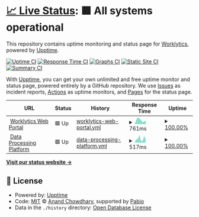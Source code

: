 # [📈 Live Status](https://www.worklytics-status.com): <!--live status--> **🟩 All systems operational**

This repository contains uptime monitoring and status page for [Worklytics](https://www.worklytics.co), powered by [Upptime](https://github.com/upptime/upptime).

[![Uptime CI](https://github.com/worklytics/w8s-status/workflows/Uptime%20CI/badge.svg)](https://github.com/worklytics/w8s-status/actions?query=workflow%3A%22Uptime+CI%22)
[![Response Time CI](https://github.com/worklytics/w8s-status/workflows/Response%20Time%20CI/badge.svg)](https://github.com/worklytics/w8s-status/actions?query=workflow%3A%22Response+Time+CI%22)
[![Graphs CI](https://github.com/worklytics/w8s-status/workflows/Graphs%20CI/badge.svg)](https://github.com/worklytics/w8s-status/actions?query=workflow%3A%22Graphs+CI%22)
[![Static Site CI](https://github.com/worklytics/w8s-status/workflows/Static%20Site%20CI/badge.svg)](https://github.com/worklytics/w8s-status/actions?query=workflow%3A%22Static+Site+CI%22)
[![Summary CI](https://github.com/worklytics/w8s-status/workflows/Summary%20CI/badge.svg)](https://github.com/worklytics/w8s-status/actions?query=workflow%3A%22Summary+CI%22)

With [Upptime](https://upptime.js.org), you can get your own unlimited and free uptime monitor and status page, powered entirely by a GitHub repository. We use [Issues](https://github.com/worklytics/w8s-status/issues) as incident reports, [Actions](https://github.com/worklytics/w8s-status/actions) as uptime monitors, and [Pages](https://www.worklytics-status.com) for the status page.

<!--start: status pages-->
<!-- This summary is generated by Upptime (https://github.com/upptime/upptime) -->
<!-- Do not edit this manually, your changes will be overwritten -->
<!-- prettier-ignore -->
| URL | Status | History | Response Time | Uptime |
| --- | ------ | ------- | ------------- | ------ |
| <img alt="" src="https://app.worklytics.co/icons/favicon.ico" height="13"> [Worklytics Web Portal](https://app.worklytics.co) | 🟩 Up | [worklytics-web-portal.yml](https://github.com/Worklytics/w8s-status/commits/HEAD/history/worklytics-web-portal.yml) | <details><summary><img alt="Response time graph" src="./graphs/worklytics-web-portal/response-time-week.png" height="20"> 761ms</summary><br><a href="https://www.worklytics-status.com/history/worklytics-web-portal"><img alt="Response time 669" src="https://img.shields.io/endpoint?url=https%3A%2F%2Fraw.githubusercontent.com%2FWorklytics%2Fw8s-status%2FHEAD%2Fapi%2Fworklytics-web-portal%2Fresponse-time.json"></a><br><a href="https://www.worklytics-status.com/history/worklytics-web-portal"><img alt="24-hour response time 655" src="https://img.shields.io/endpoint?url=https%3A%2F%2Fraw.githubusercontent.com%2FWorklytics%2Fw8s-status%2FHEAD%2Fapi%2Fworklytics-web-portal%2Fresponse-time-day.json"></a><br><a href="https://www.worklytics-status.com/history/worklytics-web-portal"><img alt="7-day response time 761" src="https://img.shields.io/endpoint?url=https%3A%2F%2Fraw.githubusercontent.com%2FWorklytics%2Fw8s-status%2FHEAD%2Fapi%2Fworklytics-web-portal%2Fresponse-time-week.json"></a><br><a href="https://www.worklytics-status.com/history/worklytics-web-portal"><img alt="30-day response time 610" src="https://img.shields.io/endpoint?url=https%3A%2F%2Fraw.githubusercontent.com%2FWorklytics%2Fw8s-status%2FHEAD%2Fapi%2Fworklytics-web-portal%2Fresponse-time-month.json"></a><br><a href="https://www.worklytics-status.com/history/worklytics-web-portal"><img alt="1-year response time 669" src="https://img.shields.io/endpoint?url=https%3A%2F%2Fraw.githubusercontent.com%2FWorklytics%2Fw8s-status%2FHEAD%2Fapi%2Fworklytics-web-portal%2Fresponse-time-year.json"></a></details> | <details><summary><a href="https://www.worklytics-status.com/history/worklytics-web-portal">100.00%</a></summary><a href="https://www.worklytics-status.com/history/worklytics-web-portal"><img alt="All-time uptime 100.00%" src="https://img.shields.io/endpoint?url=https%3A%2F%2Fraw.githubusercontent.com%2FWorklytics%2Fw8s-status%2FHEAD%2Fapi%2Fworklytics-web-portal%2Fuptime.json"></a><br><a href="https://www.worklytics-status.com/history/worklytics-web-portal"><img alt="24-hour uptime 100.00%" src="https://img.shields.io/endpoint?url=https%3A%2F%2Fraw.githubusercontent.com%2FWorklytics%2Fw8s-status%2FHEAD%2Fapi%2Fworklytics-web-portal%2Fuptime-day.json"></a><br><a href="https://www.worklytics-status.com/history/worklytics-web-portal"><img alt="7-day uptime 100.00%" src="https://img.shields.io/endpoint?url=https%3A%2F%2Fraw.githubusercontent.com%2FWorklytics%2Fw8s-status%2FHEAD%2Fapi%2Fworklytics-web-portal%2Fuptime-week.json"></a><br><a href="https://www.worklytics-status.com/history/worklytics-web-portal"><img alt="30-day uptime 100.00%" src="https://img.shields.io/endpoint?url=https%3A%2F%2Fraw.githubusercontent.com%2FWorklytics%2Fw8s-status%2FHEAD%2Fapi%2Fworklytics-web-portal%2Fuptime-month.json"></a><br><a href="https://www.worklytics-status.com/history/worklytics-web-portal"><img alt="1-year uptime 100.00%" src="https://img.shields.io/endpoint?url=https%3A%2F%2Fraw.githubusercontent.com%2FWorklytics%2Fw8s-status%2FHEAD%2Fapi%2Fworklytics-web-portal%2Fuptime-year.json"></a></details>
| <img alt="" src="https://app.worklytics.co/icons/favicon.ico" height="13"> [Data Processing Platform](https://app.worklytics.co) | 🟩 Up | [data-processing-platform.yml](https://github.com/Worklytics/w8s-status/commits/HEAD/history/data-processing-platform.yml) | <details><summary><img alt="Response time graph" src="./graphs/data-processing-platform/response-time-week.png" height="20"> 517ms</summary><br><a href="https://www.worklytics-status.com/history/data-processing-platform"><img alt="Response time 528" src="https://img.shields.io/endpoint?url=https%3A%2F%2Fraw.githubusercontent.com%2FWorklytics%2Fw8s-status%2FHEAD%2Fapi%2Fdata-processing-platform%2Fresponse-time.json"></a><br><a href="https://www.worklytics-status.com/history/data-processing-platform"><img alt="24-hour response time 402" src="https://img.shields.io/endpoint?url=https%3A%2F%2Fraw.githubusercontent.com%2FWorklytics%2Fw8s-status%2FHEAD%2Fapi%2Fdata-processing-platform%2Fresponse-time-day.json"></a><br><a href="https://www.worklytics-status.com/history/data-processing-platform"><img alt="7-day response time 517" src="https://img.shields.io/endpoint?url=https%3A%2F%2Fraw.githubusercontent.com%2FWorklytics%2Fw8s-status%2FHEAD%2Fapi%2Fdata-processing-platform%2Fresponse-time-week.json"></a><br><a href="https://www.worklytics-status.com/history/data-processing-platform"><img alt="30-day response time 469" src="https://img.shields.io/endpoint?url=https%3A%2F%2Fraw.githubusercontent.com%2FWorklytics%2Fw8s-status%2FHEAD%2Fapi%2Fdata-processing-platform%2Fresponse-time-month.json"></a><br><a href="https://www.worklytics-status.com/history/data-processing-platform"><img alt="1-year response time 528" src="https://img.shields.io/endpoint?url=https%3A%2F%2Fraw.githubusercontent.com%2FWorklytics%2Fw8s-status%2FHEAD%2Fapi%2Fdata-processing-platform%2Fresponse-time-year.json"></a></details> | <details><summary><a href="https://www.worklytics-status.com/history/data-processing-platform">100.00%</a></summary><a href="https://www.worklytics-status.com/history/data-processing-platform"><img alt="All-time uptime 100.00%" src="https://img.shields.io/endpoint?url=https%3A%2F%2Fraw.githubusercontent.com%2FWorklytics%2Fw8s-status%2FHEAD%2Fapi%2Fdata-processing-platform%2Fuptime.json"></a><br><a href="https://www.worklytics-status.com/history/data-processing-platform"><img alt="24-hour uptime 100.00%" src="https://img.shields.io/endpoint?url=https%3A%2F%2Fraw.githubusercontent.com%2FWorklytics%2Fw8s-status%2FHEAD%2Fapi%2Fdata-processing-platform%2Fuptime-day.json"></a><br><a href="https://www.worklytics-status.com/history/data-processing-platform"><img alt="7-day uptime 100.00%" src="https://img.shields.io/endpoint?url=https%3A%2F%2Fraw.githubusercontent.com%2FWorklytics%2Fw8s-status%2FHEAD%2Fapi%2Fdata-processing-platform%2Fuptime-week.json"></a><br><a href="https://www.worklytics-status.com/history/data-processing-platform"><img alt="30-day uptime 100.00%" src="https://img.shields.io/endpoint?url=https%3A%2F%2Fraw.githubusercontent.com%2FWorklytics%2Fw8s-status%2FHEAD%2Fapi%2Fdata-processing-platform%2Fuptime-month.json"></a><br><a href="https://www.worklytics-status.com/history/data-processing-platform"><img alt="1-year uptime 100.00%" src="https://img.shields.io/endpoint?url=https%3A%2F%2Fraw.githubusercontent.com%2FWorklytics%2Fw8s-status%2FHEAD%2Fapi%2Fdata-processing-platform%2Fuptime-year.json"></a></details>

<!--end: status pages-->

[**Visit our status website →**](https://www.worklytics-status.com)

## 📄 License

- Powered by: [Upptime](https://github.com/upptime/upptime)
- Code: [MIT](./LICENSE) © [Anand Chowdhary](https://anandchowdhary.com), supported by [Pabio](https://pabio.com)
- Data in the `./history` directory: [Open Database License](https://opendatacommons.org/licenses/odbl/1-0/)
